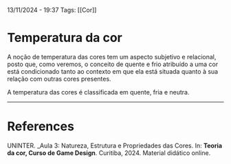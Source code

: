 13/11/2024 - 19:37
Tags: [[Cor]]

# Temperatura da cor

A noção de temperatura das cores tem um aspecto subjetivo e relacional, posto que, como veremos, o conceito de quente e frio atribuído a uma cor está condicionado tanto ao contexto em que ela está situada quanto à sua relação com outras cores presentes.

A temperatura das cores é classificada em quente, fria e neutra.

---

# References

UNINTER.  _Aula 3: Natureza, Estrutura e Propriedades das Cores. In: **Teoria da cor, Curso de Game Design**. Curitiba, 2024. Material didático online.